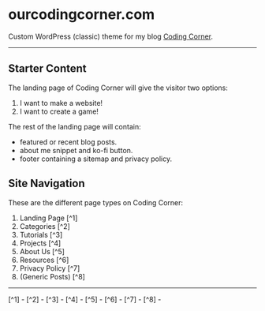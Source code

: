 # ourcodingcorner.com
Custom WordPress (classic) theme for my blog [Coding Corner](https://ourcodingcorner.com).

---

## Starter Content

The landing page of Coding Corner will give the visitor two options:
1. I want to make a website!
2. I want to create a game!

The rest of the landing page will contain:
* featured or recent blog posts.
* about me snippet and ko-fi button.
* footer containing a sitemap and privacy policy.

## Site Navigation

These are the different page types on Coding Corner:

1. Landing Page [^1]
2. Categories [^2]
3. Tutorials [^3]
4. Projects [^4]
5. About Us [^5]
6. Resources [^6]
7. Privacy Policy [^7]
8. (Generic Posts) [^8]

---

[^1] -
[^2] -
[^3] -
[^4] -
[^5] -
[^6] -
[^7] -
[^8] -
